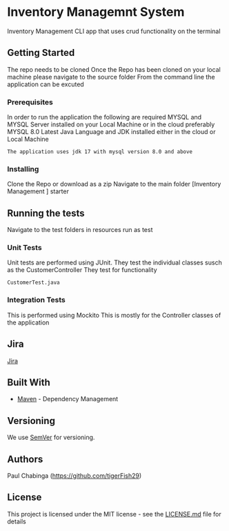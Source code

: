 
# Inventory Managemnt System 
Inventory Management CLI app that uses crud functionality on the terminal

## Getting Started

The repo needs to be cloned 
Once the Repo has been cloned on your local machine please navigate to the source folder 
From the command line the application can be excuted 

### Prerequisites

In order to run the application the following are required 
MYSQL and MYSQL Server installed on your Local Machine or in the cloud preferably MYSQL 8.0
Latest Java Language and JDK installed either in the cloud or Local Machine 

```
The application uses jdk 17 with mysql version 8.0 and above 
```

### Installing

Clone the Repo or download as a zip 
Navigate to the main folder [Inventory Management ] starter 


## Running the tests
Navigate to the test folders in resources run as test 

### Unit Tests 

Unit tests are performed using JUnit. They test the individual classes susch as the CustomerController 
They test for functionality 

```
CustomerTest.java
```

### Integration Tests 
This is performed using Mockito 
This is mostly for the Controller classes of the application 

## Jira
[Jira](https://paulchabz.atlassian.net/jira/software/projects/IM/boards/1)


## Built With

* [Maven](https://maven.apache.org/) - Dependency Management


## Versioning

We use [SemVer](http://semver.org/) for versioning.

## Authors

Paul Chabinga (https://github.com/tigerFish29)

## License

This project is licensed under the MIT license - see the [LICENSE.md](LICENSE.md) file for details 


